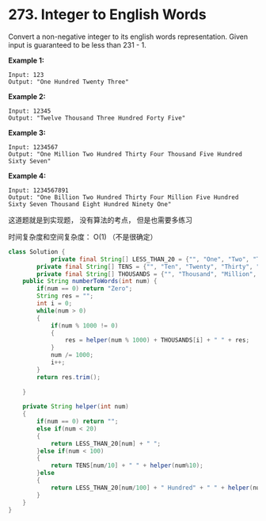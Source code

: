# 273. Integer to English Words



Convert a non-negative integer to its english words representation. Given input is guaranteed to be less than 231 - 1.

**Example 1:**

```text
Input: 123
Output: "One Hundred Twenty Three"
```

**Example 2:**

```text
Input: 12345
Output: "Twelve Thousand Three Hundred Forty Five"
```

**Example 3:**

```text
Input: 1234567
Output: "One Million Two Hundred Thirty Four Thousand Five Hundred Sixty Seven"
```

**Example 4:**

```text
Input: 1234567891
Output: "One Billion Two Hundred Thirty Four Million Five Hundred Sixty Seven Thousand Eight Hundred Ninety One"
```

这道题就是到实现题， 没有算法的考点， 但是也需要多练习

时间复杂度和空间复杂度： O\(1\) （不是很确定）

```java
class Solution {
            private final String[] LESS_THAN_20 = {"", "One", "Two", "Three", "Four", "Five", "Six", "Seven", "Eight", "Nine", "Ten", "Eleven", "Twelve", "Thirteen", "Fourteen", "Fifteen", "Sixteen", "Seventeen", "Eighteen", "Nineteen"};
        private final String[] TENS = {"", "Ten", "Twenty", "Thirty", "Forty", "Fifty", "Sixty", "Seventy", "Eighty", "Ninety"};
        private final String[] THOUSANDS = {"", "Thousand", "Million", "Billion"};
    public String numberToWords(int num) {
        if(num == 0) return "Zero";
        String res = "";
        int i = 0;
        while(num > 0)
        {
            if(num % 1000 != 0)
            {
                res = helper(num % 1000) + THOUSANDS[i] + " " + res;
            }
            num /= 1000;
            i++;
        }
        return res.trim();
        
    }
    
    private String helper(int num)
    {
        if(num == 0) return "";
        else if(num < 20)
        {
            return LESS_THAN_20[num] + " ";
        }else if(num < 100)
        {
            return TENS[num/10] + " " + helper(num%10);
        }else
        {
            return LESS_THAN_20[num/100] + " Hundred" + " " + helper(num %100);
        }
    } 
}
```



